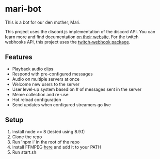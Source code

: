 # mari-bot
This is a bot for our den mother, Mari. 

This project uses the discord.js implementation of the discord API. You can learn more and find documentation [on their website](https://discord.js.org).
For the twitch webhooks API, this project uses the [twitch-webhook package](https://www.npmjs.com/package/twitch-webhook).

## Features
* Playback audio clips
* Respond with pre-configured messages
* Audio on multiple servers at once
* Welcome new users to the server
* User level-up system based on # of messages sent in the server
* Meme collection and re-use
* Hot reload configuration
* Send updates when configured streamers go live

## Setup
1. Install node >= 8 (tested using 8.9.1)
2. Clone the repo
3. Run 'npm i' in the root of the repo
4. Install FFMPEG [here](https://www.ffmpeg.org/) and add it to your PATH
5. Run start.sh
